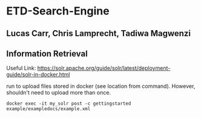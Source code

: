 # ETD-Search-Engine

## Lucas Carr, Chris Lamprecht, Tadiwa Magwenzi

## Information Retrieval

Useful Link: https://solr.apache.org/guide/solr/latest/deployment-guide/solr-in-docker.html

run to upload files stored in docker (see location from command). However, shouldn't need to upload more than once. 

```docker exec -it my_solr post -c gettingstarted example/exampledocs/example.xml```

    
